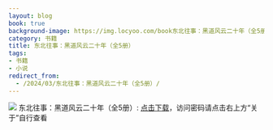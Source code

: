 ```yaml
---
layout: blog
book: true
background-image: https://img.locyoo.com/book东北往事：黑道风云二十年（全5册）.jpg
category: 书籍
title: 东北往事：黑道风云二十年（全5册）
tags:
- 书籍
- 小说
redirect_from:
  - /2024/03/东北往事：黑道风云二十年（全5册）/
---
```

![](https://img.locyoo.com/book东北往事：黑道风云二十年（全5册）.jpg)
东北往事：黑道风云二十年（全5册）: <a name = "ref1" href="https://url18.ctfile.com/f/50983618-1055287663-37d75a?p=3619">点击下载</a>，访问密码请点击右上方“关于”自行查看